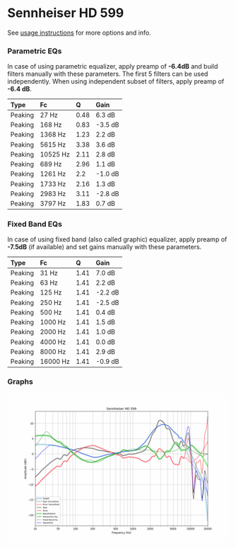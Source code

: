 # Sennheiser HD 599
See [usage instructions](https://github.com/jaakkopasanen/AutoEq#usage) for more options and info.

### Parametric EQs
In case of using parametric equalizer, apply preamp of **-6.4dB** and build filters manually
with these parameters. The first 5 filters can be used independently.
When using independent subset of filters, apply preamp of **-6.4 dB**.

| Type    | Fc       |    Q | Gain    |
|:--------|:---------|:-----|:--------|
| Peaking | 27 Hz    | 0.48 | 6.3 dB  |
| Peaking | 168 Hz   | 0.83 | -3.5 dB |
| Peaking | 1368 Hz  | 1.23 | 2.2 dB  |
| Peaking | 5615 Hz  | 3.38 | 3.6 dB  |
| Peaking | 10525 Hz | 2.11 | 2.8 dB  |
| Peaking | 689 Hz   | 2.96 | 1.1 dB  |
| Peaking | 1261 Hz  | 2.2  | -1.0 dB |
| Peaking | 1733 Hz  | 2.16 | 1.3 dB  |
| Peaking | 2983 Hz  | 3.11 | -2.8 dB |
| Peaking | 3797 Hz  | 1.83 | 0.7 dB  |

### Fixed Band EQs
In case of using fixed band (also called graphic) equalizer, apply preamp of **-7.5dB**
(if available) and set gains manually with these parameters.

| Type    | Fc       |    Q | Gain    |
|:--------|:---------|:-----|:--------|
| Peaking | 31 Hz    | 1.41 | 7.0 dB  |
| Peaking | 63 Hz    | 1.41 | 2.2 dB  |
| Peaking | 125 Hz   | 1.41 | -2.2 dB |
| Peaking | 250 Hz   | 1.41 | -2.5 dB |
| Peaking | 500 Hz   | 1.41 | 0.4 dB  |
| Peaking | 1000 Hz  | 1.41 | 1.5 dB  |
| Peaking | 2000 Hz  | 1.41 | 1.0 dB  |
| Peaking | 4000 Hz  | 1.41 | 0.0 dB  |
| Peaking | 8000 Hz  | 1.41 | 2.9 dB  |
| Peaking | 16000 Hz | 1.41 | -0.9 dB |

### Graphs
![](./Sennheiser%20HD%20599.png)